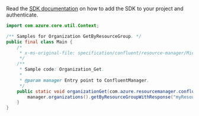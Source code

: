 Read the [SDK documentation](https://github.com/Azure/azure-sdk-for-java/blob/azure-resourcemanager-confluent_1.0.0-beta.3/sdk/confluent/azure-resourcemanager-confluent/README.md) on how to add the SDK to your project and authenticate.

```java
import com.azure.core.util.Context;

/** Samples for Organization GetByResourceGroup. */
public final class Main {
    /*
     * x-ms-original-file: specification/confluent/resource-manager/Microsoft.Confluent/preview/2021-09-01-preview/examples/Organization_Get.json
     */
    /**
     * Sample code: Organization_Get.
     *
     * @param manager Entry point to ConfluentManager.
     */
    public static void organizationGet(com.azure.resourcemanager.confluent.ConfluentManager manager) {
        manager.organizations().getByResourceGroupWithResponse("myResourceGroup", "myOrganization", Context.NONE);
    }
}
```
